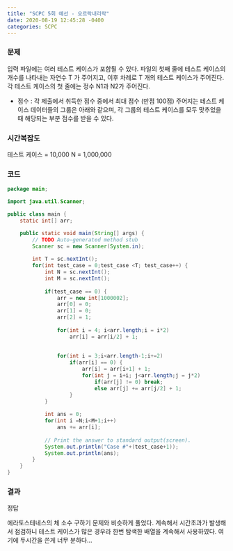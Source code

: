 ```yaml
---
title: "SCPC 5회 예선 - 오르락내리락"
date: 2020-08-19 12:45:28 -0400
categories: SCPC
---
```


### 문제

입력 파일에는 여러 테스트 케이스가 포함될 수 있다.
파일의 첫째 줄에 테스트 케이스의 개수를 나타내는 자연수 T 가 주어지고,
이후 차례로  T 개의 테스트 케이스가 주어진다. 
각 테스트 케이스의 첫 줄에는 정수 N1과 N2가 주어진다. 

- 점수 : 각 제출에서 취득한 점수 중에서 최대 점수 (만점 100점)
   주어지는 테스트 케이스 데이터들의 그룹은 아래와 같으며,
 각 그룹의 테스트 케이스를 모두 맞추었을 때 해당되는 부분 점수를 받을 수 있다.

### 시간복잡도

테스트 케이스 = 10,000
N = 1,000,000

### 코드

```java
package main;

import java.util.Scanner;

public class main {
	static int[] arr;

	public static void main(String[] args) {
		// TODO Auto-generated method stub
		Scanner sc = new Scanner(System.in);
		
		int T = sc.nextInt();
		for(int test_case = 0;test_case <T; test_case++) {
			int N = sc.nextInt();
			int M = sc.nextInt();
			
			if(test_case == 0) {			
				arr = new int[1000002];
				arr[0] = 0;
				arr[1] = 0;
				arr[2] = 1;
	
				for(int i = 4; i<arr.length;i = i*2) 
					arr[i] = arr[i/2] + 1;
				
				
				for(int i = 3;i<arr.length-1;i+=2) 
					if(arr[i] == 0) {
						arr[i] = arr[i+1] + 1;
						for(int j = i+i; j<arr.length;j = j*2) 
							if(arr[j] != 0) break;
							else arr[j] += arr[j/2] + 1;
					}
			}
			
			int ans = 0;
			for(int i =N;i<M+1;i++) 
				ans += arr[i];
			
			// Print the answer to standard output(screen).
			System.out.println("Case #"+(test_case+1));
			System.out.println(ans);
		}
	}
}
```

### 결과

정답

에라토스테네스의 체 소수 구하기 문제와 비슷하게 풀었다.
계속해서 시간초과가 발생해서 점검하니
테스트 케이스가 많은 경우라 한번 탐색한 배열을 계속해서 사용하였다.
여기에 두시간을 쓴게 너무 분하다... 
